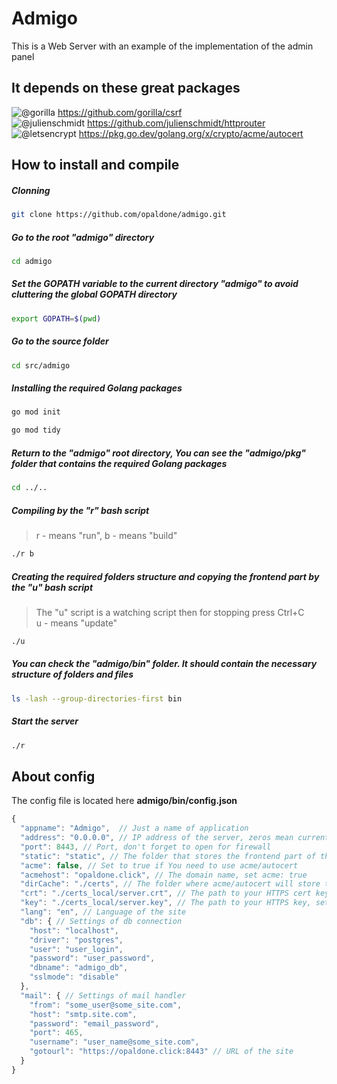 # Admigo
This is a Web Server with an example of the implementation of the admin panel

## It depends on these great packages
![@gorilla](https://avatars.githubusercontent.com/u/489566?s=15&v=4) https://github.com/gorilla/csrf \
![@julienschmidt](https://avatars.githubusercontent.com/u/944947?s=15&v=4) https://github.com/julienschmidt/httprouter \
![@letsencrypt](https://avatars.githubusercontent.com/u/9289019?s=15&v=4) https://pkg.go.dev/golang.org/x/crypto/acme/autocert

## How to install and compile
##### Clonning
```bash
git clone https://github.com/opaldone/admigo.git
```
##### Go to the root "admigo" directory
```bash
cd admigo
```
##### Set the GOPATH variable to the current directory "admigo" to avoid cluttering the global GOPATH directory
```bash
export GOPATH=$(pwd)
```
##### Go to the source folder
```bash
cd src/admigo
```
##### Installing the required Golang packages
```bash
go mod init
```
```bash
go mod tidy
```
##### Return to the "admigo" root directory, You can see the "admigo/pkg" folder that contains the required Golang packages
```bash
cd ../..
```
##### Compiling by the "r" bash script
> r - means "run", b - means "build"
```bash
./r b
```
##### Creating the required folders structure and copying the frontend part by the "u" bash script
> The "u" script is a watching script then for stopping press Ctrl+C \
> u - means "update"
```bash
./u
```
##### You can check the "admigo/bin" folder. It should contain the necessary structure of folders and files
```bash
ls -lash --group-directories-first bin
```
##### Start the server
```bash
./r
```
## About config
The config file is located here __admigo/bin/config.json__
```JavaScript
{
  "appname": "Admigo",  // Just a name of application
  "address": "0.0.0.0", // IP address of the server, zeros mean current host
  "port": 8443, // Port, don't forget to open for firewall
  "static": "static", // The folder that stores the frontend part of the site
  "acme": false, // Set to true if You need to use acme/autocert
  "acmehost": "opaldone.click", // The domain name, set acme: true
  "dirCache": "./certs", // The folder where acme/autocert will store the keys, set acme: true
  "crt": "./certs_local/server.crt", // The path to your HTTPS cert key, set acme: false
  "key": "./certs_local/server.key", // The path to your HTTPS key, set acme: false
  "lang": "en", // Language of the site
  "db": { // Settings of db connection
    "host": "localhost",
    "driver": "postgres",
    "user": "user_login",
    "password": "user_password",
    "dbname": "admigo_db",
    "sslmode": "disable"
  },
  "mail": { // Settings of mail handler
    "from": "some_user@some_site.com",
    "host": "smtp.site.com",
    "password": "email_password",
    "port": 465,
    "username": "user_name@some_site.com",
    "gotourl": "https://opaldone.click:8443" // URL of the site
  }
}
```
